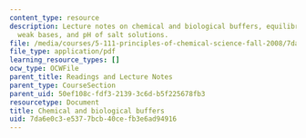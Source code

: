 ```yaml
---
content_type: resource
description: Lecture notes on chemical and biological buffers, equilibrium involving
  weak bases, and pH of salt solutions.
file: /media/courses/5-111-principles-of-chemical-science-fall-2008/7da6e0c3e5377bcb40cefb3e6ad94916_lecnotes22.pdf
file_type: application/pdf
learning_resource_types: []
ocw_type: OCWFile
parent_title: Readings and Lecture Notes
parent_type: CourseSection
parent_uid: 50ef108c-fdf3-2139-3c6d-b5f225678fb3
resourcetype: Document
title: Chemical and biological buffers
uid: 7da6e0c3-e537-7bcb-40ce-fb3e6ad94916
---
```

